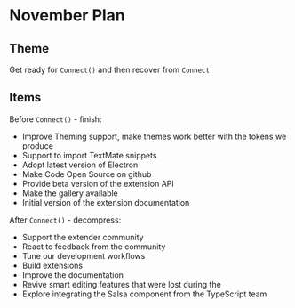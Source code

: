 # November Plan

## Theme
Get ready for `Connect()` and then recover from `Connect`

## Items
Before `Connect()` - finish:
* Improve Theming support, make themes work better with the tokens we produce
* Support to import TextMate snippets
* Adopt latest version of Electron
* Make Code Open Source on github
* Provide beta version of the extension API
* Make the gallery available
* Initial version of the extension documentation


After `Connect()` - decompress:
* Support the extender community
* React to feedback from the community
* Tune our development workflows
* Build extensions
* Improve the documentation
* Revive smart editing features that were lost during the
* Explore integrating the Salsa component from the TypeScript team 